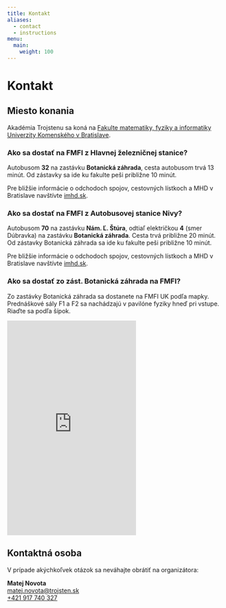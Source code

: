 ```yaml
---
title: Kontakt
aliases:
  - contact
  - instructions
menu:
  main:
    weight: 100
---
```


# Kontakt

## Miesto konania

Akadémia Trojstenu sa koná na [Fakulte matematiky, fyziky a informatiky Univerzity Komenského v Bratislave](https://fmph.uniba.sk).

### Ako sa dostať na FMFI z Hlavnej železničnej stanice?

Autobusom **32** na zastávku **Botanická záhrada**, cesta autobusom trvá 13 minút. Od zástavky sa ide ku fakulte peši približne 10 minút.

Pre bližšie informácie o odchodoch spojov, cestovných lístkoch a MHD v Bratislave navštívte [imhd.sk](https://imhd.sk/ba/mhd).

### Ako sa dostať na FMFI z Autobusovej stanice Nivy?

Autobusom **70** na zastávku **Nám. Ľ. Štúra**, odtiaľ električkou **4** (smer Dúbravka) na zastávku **Botanická záhrada**. Cesta trvá približne 20 minút. Od zástavky Botanická záhrada sa ide ku fakulte peši približne 10 minút.

Pre bližšie informácie o odchodoch spojov, cestovných lístkoch a MHD v Bratislave navštívte [imhd.sk](https://imhd.sk/ba/mhd).

### Ako sa dostať zo zást. Botanická záhrada na FMFI?

Zo zastávky Botanická záhrada sa dostanete na FMFI UK podľa mapky. Prednáškové sály F1 a F2 sa nachádzajú v pavilóne fyziky hneď pri vstupe. Riaďte sa podľa šípok.

<!-- majakepavu pre fyz vratnicu, folasefura pre mat vratnicu -->
<iframe style="border:none" src="https://en.frame.mapy.cz/s/folasefura" class="w-full" height="500" frameborder="0"></iframe>

## Kontaktná osoba

V prípade akýchkoľvek otázok sa neváhajte obrátiť na organizátora:

**Matej Novota**\
matej.novota@trojsten.sk\
[+421 917 740 327](tel:+421917740327)
